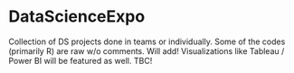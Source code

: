 # DataScienceExpo
Collection of DS projects done in teams or individually.
Some of the codes (primarily R) are raw w/o comments. Will add!
Visualizations like Tableau / Power BI will be featured as well. TBC!
